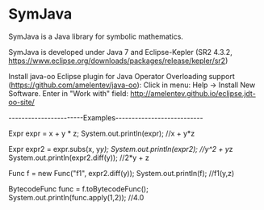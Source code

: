 # SymJava
SymJava is a Java library for symbolic mathematics.

SymJava is developed under Java 7 and Eclipse-Kepler (SR2 4.3.2, https://www.eclipse.org/downloads/packages/release/kepler/sr2)

Install java-oo Eclipse plugin for Java Operator Overloading support (https://github.com/amelentev/java-oo):
Click in menu: Help -> Install New Software. Enter in "Work with" field: 
http://amelentev.github.io/eclipse.jdt-oo-site/

-----------------------Examples---------------------------

Expr expr = x + y * z;
System.out.println(expr); //x + y*z

Expr expr2 = expr.subs(x, y*y);
System.out.println(expr2); //y^2 + y*z
System.out.println(expr2.diff(y)); //2*y + z

Func f = new Func("f1", expr2.diff(y));
System.out.println(f); //f1(y,z)

BytecodeFunc func = f.toBytecodeFunc();
System.out.println(func.apply(1,2)); //4.0

